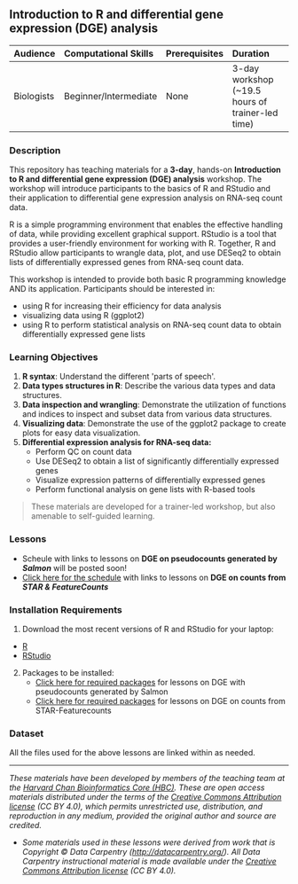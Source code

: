 ## Introduction to R and differential gene expression (DGE) analysis

| Audience | Computational Skills | Prerequisites | Duration |
:----------|:----------|:----------|:----------|
| Biologists | Beginner/Intermediate | None | 3-day workshop (~19.5 hours of trainer-led time)|

### Description
This repository has teaching materials for a **3-day**, hands-on **Introduction to R and differential gene expression (DGE) analysis** workshop. The workshop will introduce participants to the basics of R and RStudio and their application to differential gene expression analysis on RNA-seq count data.

R is a simple programming environment that enables the effective handling of data, while providing excellent graphical support. RStudio is a tool that provides a user-friendly environment for working with R. Together, R and RStudio allow participants to wrangle data, plot, and use DESeq2 to obtain lists of differentially expressed genes from RNA-seq count data.

This workshop is intended to provide both basic R programming knowledge AND its application. Participants should be interested in:

- using R for increasing their efficiency for data analysis
- visualizing data using R (ggplot2)
- using R to perform statistical analysis on RNA-seq count data to obtain differentially expressed gene lists

### Learning Objectives

1. **R syntax**: Understand the different 'parts of speech'.
2. **Data types structures in R**: Describe the various data types and data structures.
3. **Data inspection and wrangling**: Demonstrate the utilization of functions and indices to inspect and subset data from various data structures.
4. **Visualizing data**: Demonstrate the use of the ggplot2 package to create plots for easy data visualization.
5. **Differential expression analysis for RNA-seq data:**
    - Perform QC on count data
    - Use DESeq2 to obtain a list of significantly differentially expressed genes
    - Visualize expression patterns of differentially expressed genes
    - Perform functional analysis on gene lists with R-based tools

> These materials are developed for a trainer-led workshop, but also amenable to self-guided learning.

### Lessons

* Scheule with links to lessons on **DGE on pseudocounts generated by *Salmon*** will be posted soon!
* [Click here for the schedule](https://hbctraining.github.io/Intro-to-R-with-DGE/schedule) with links to lessons on **DGE on counts from *STAR & FeatureCounts***


### Installation Requirements

1. Download the most recent versions of R and RStudio for your laptop:

 - [R](https://cran.r-project.org/) 
 - [RStudio](https://www.rstudio.com/products/rstudio/download/#download)

2. Packages to be installed:
    * [Click here for required packages](https://hbctraining.github.io/DGE_workshop#installation-requirements) for lessons on DGE with pseudocounts generated by Salmon 
    * [Click here for required packages](https://hbctraining.github.io/DGE_workshop_salmon#installation-requirements) for lessons on DGE on counts from STAR-Featurecounts


### Dataset

All the files used for the above lessons are linked within as needed.

***

*These materials have been developed by members of the teaching team at the [Harvard Chan Bioinformatics Core (HBC)](http://bioinformatics.sph.harvard.edu/). These are open access materials distributed under the terms of the [Creative Commons Attribution license](https://creativecommons.org/licenses/by/4.0/) (CC BY 4.0), which permits unrestricted use, distribution, and reproduction in any medium, provided the original author and source are credited.*

* *Some materials used in these lessons were derived from work that is Copyright © Data Carpentry (http://datacarpentry.org/). 
All Data Carpentry instructional material is made available under the [Creative Commons Attribution license](https://creativecommons.org/licenses/by/4.0/) (CC BY 4.0).*
